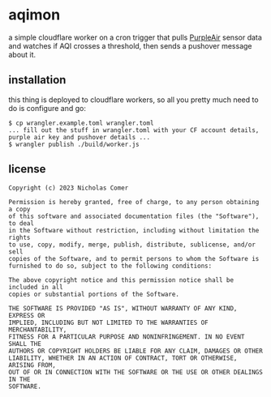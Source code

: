 # aqimon

a simple cloudflare worker on a cron trigger that pulls [PurpleAir](https://www2.purpleair.com) sensor data and watches if AQI crosses a threshold, then sends a pushover message about it.

## installation

this thing is deployed to cloudflare workers, so all you pretty much need to do is configure and go:

```
$ cp wrangler.example.toml wrangler.toml
... fill out the stuff in wrangler.toml with your CF account details, purple air key and pushover details ...
$ wrangler publish ./build/worker.js
```

## license

```
Copyright (c) 2023 Nicholas Comer

Permission is hereby granted, free of charge, to any person obtaining a copy
of this software and associated documentation files (the "Software"), to deal
in the Software without restriction, including without limitation the rights
to use, copy, modify, merge, publish, distribute, sublicense, and/or sell
copies of the Software, and to permit persons to whom the Software is
furnished to do so, subject to the following conditions:

The above copyright notice and this permission notice shall be included in all
copies or substantial portions of the Software.

THE SOFTWARE IS PROVIDED "AS IS", WITHOUT WARRANTY OF ANY KIND, EXPRESS OR
IMPLIED, INCLUDING BUT NOT LIMITED TO THE WARRANTIES OF MERCHANTABILITY,
FITNESS FOR A PARTICULAR PURPOSE AND NONINFRINGEMENT. IN NO EVENT SHALL THE
AUTHORS OR COPYRIGHT HOLDERS BE LIABLE FOR ANY CLAIM, DAMAGES OR OTHER
LIABILITY, WHETHER IN AN ACTION OF CONTRACT, TORT OR OTHERWISE, ARISING FROM,
OUT OF OR IN CONNECTION WITH THE SOFTWARE OR THE USE OR OTHER DEALINGS IN THE
SOFTWARE.
```
